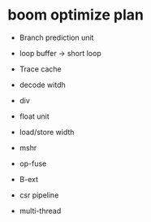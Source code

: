 # boom optimize plan

- Branch prediction unit
- loop buffer -> short loop
- Trace cache
- decode witdh
- div
- float unit
- load/store width
- mshr
- op-fuse
- B-ext
- csr pipeline

- multi-thread

